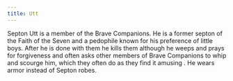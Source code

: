 ```yaml
---
title: Utt
---
```


Septon Utt is a member of the Brave Companions. He is a former septon of the Faith of the Seven and a pedophile known for his preference of little boys. After he is done with them he kills them although he weeps and prays for forgiveness and often asks other members of Brave Companions to whip and scourge him, which they often do as they find it amusing . He wears armor instead of Septon robes.


